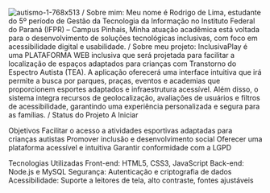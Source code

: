 ![autismo-1-768x513](https://github.com/user-attachments/assets/9df0fb29-e422-437f-bf45-e4d434144521)
/
Sobre mim:
Meu nome é Rodrigo de Lima, estudante do 5º período de Gestão da Tecnologia da Informação no Instituto Federal do Paraná (IFPR) – Campus Pinhais, 
Minha atuação acadêmica está voltada para o desenvolvimento de soluções tecnológicas inclusivas, com foco em acessibilidade digital e usabilidade.
/
Sobre meu projeto:
InclusivaPlay é uma PLATAFORMA WEB inclusiva que será projetada para facilitar a localização de espaços adaptados para crianças com Transtorno do Espectro Autista (TEA). 
A aplicação oferecerá uma interface intuitiva que irá permite a busca por parques, praças, eventos e academias que proporcionem esportes adaptados e infraestrutura acessível.
Além disso, o sistema integra recursos de geolocalização, avaliações de usuários e filtros de acessibilidade, garantindo uma experiência personalizada e segura para as famílias.
/
Status do Projeto
A Iniciar

Objetivos
Facilitar o acesso a atividades esportivas adaptadas para crianças autistas
Promover inclusão e desenvolvimento social
Oferecer uma plataforma acessível e intuitiva
Garantir conformidade com a LGPD

Tecnologias Utilizadas
Front-end: HTML5, CSS3, JavaScript
Back-end: Node.js e MySQL
Segurança: Autenticação e criptografia de dados
Acessibilidade: Suporte a leitores de tela, alto contraste, fontes ajustáveis

